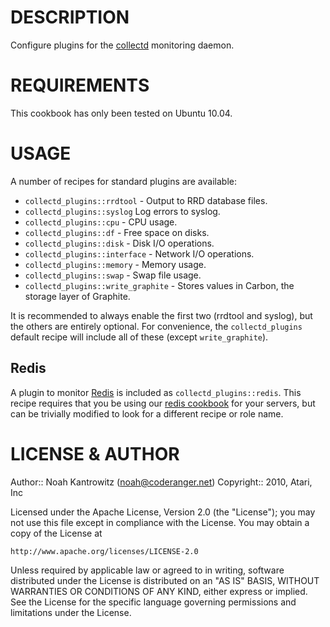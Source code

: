 # DESCRIPTION #

Configure plugins for the [collectd](http://collectd.org/) monitoring daemon.

# REQUIREMENTS #

This cookbook has only been tested on Ubuntu 10.04.

# USAGE #

A number of recipes for standard plugins are available:

* `collectd_plugins::rrdtool` - Output to RRD database files.
* `collectd_plugins::syslog` Log errors to syslog.
* `collectd_plugins::cpu` - CPU usage.
* `collectd_plugins::df` - Free space on disks.
* `collectd_plugins::disk` - Disk I/O operations.
* `collectd_plugins::interface` - Network I/O operations.
* `collectd_plugins::memory` - Memory usage.
* `collectd_plugins::swap` - Swap file usage.
* `collectd_plugins::write_graphite` - Stores values in Carbon, the storage layer of Graphite.

It is recommended to always enable the first two (rrdtool and syslog), but the others are entirely optional. For convenience, the `collectd_plugins` default recipe will include all of these (except `write_graphite`).

## Redis ##

A plugin to monitor [Redis](http://redis.io/) is included as `collectd_plugins::redis`. This recipe requires that you be using our [redis cookbook](https://github.com/AtariTech/cookbooks/tree/master/redis)
for your servers, but can be trivially modified to look for a different recipe or role name.

# LICENSE & AUTHOR #

Author:: Noah Kantrowitz (<noah@coderanger.net>)
Copyright:: 2010, Atari, Inc

Licensed under the Apache License, Version 2.0 (the "License");
you may not use this file except in compliance with the License.
You may obtain a copy of the License at

    http://www.apache.org/licenses/LICENSE-2.0

Unless required by applicable law or agreed to in writing, software
distributed under the License is distributed on an "AS IS" BASIS,
WITHOUT WARRANTIES OR CONDITIONS OF ANY KIND, either express or implied.
See the License for the specific language governing permissions and
limitations under the License.
